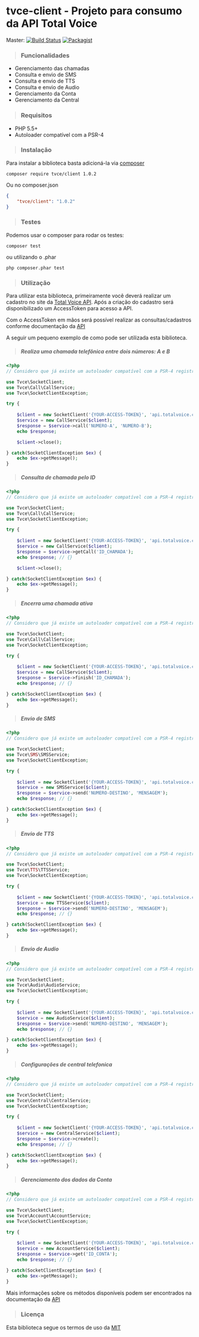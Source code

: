# tvce-client - Projeto para consumo da API Total Voice

Master:
[![Build Status](https://travis-ci.org/DiloWagner/tvce-client.svg?branch=master)](http://travis-ci.org/#!/DiloWagner/tvce-client)
[![Packagist](https://img.shields.io/packagist/v/tvce/client.svg)]()

> ### Funcionalidades

- Gerenciamento das chamadas
- Consulta e envio de SMS
- Consulta e envio de TTS
- Consulta e envio de Audio
- Gerenciamento da Conta
- Gerenciamento da Central

> ### Requisitos

- PHP 5.5+
- Autoloader compatível com a PSR-4

> ### Instalação

Para instalar a biblioteca basta adicioná-la via [composer](https://getcomposer.org/download/)

```composer
composer require tvce/client 1.0.2
```

Ou no composer.json

```json
{
    "tvce/client": "1.0.2"
}
```

> ### Testes

Podemos usar o composer para rodar os testes:

```composer
composer test
```
ou utilizando o .phar

```composer
php composer.phar test
```

> ### Utilização

Para utilizar esta biblioteca, primeiramente você deverá realizar um cadastro no site da [Total Voice API](http://www.totalvoice.com.br/api/).
Após a criação do cadastro será disponibilizado um AccessToken para acesso a API.

Com o AccessToken em mãos será possível realizar as consultas/cadastros conforme documentação da [API](https://api.totalvoice.com.br/doc/#/)

A seguir um pequeno exemplo de como pode ser utilizada esta biblioteca.

> ##### Realiza uma chamada telefônica entre dois números: A e B

```php
<?php
// Considero que já existe um autoloader compatível com a PSR-4 registrado

use Tvce\SocketClient;
use Tvce\Call\CallService;
use Tvce\SocketClientException;

try {
    
    $client = new SocketClient('{YOUR-ACCESS-TOKEN}', 'api.totalvoice.com.br');
    $service = new CallService($client);
    $response = $service->call('NUMERO-A', 'NUMERO-B');
    echo $response;

    $client->close();

} catch(SocketClientException $ex) {
    echo $ex->getMessage();
}
```

> ##### Consulta de chamada pelo ID

```php
<?php
// Considero que já existe um autoloader compatível com a PSR-4 registrado

use Tvce\SocketClient;
use Tvce\Call\CallService;
use Tvce\SocketClientException;

try {
    
    $client = new SocketClient('{YOUR-ACCESS-TOKEN}', 'api.totalvoice.com.br');
    $service = new CallService($client);
    $response = $service->getCall('ID_CHAMADA');
    echo $response; // {}

    $client->close();

} catch(SocketClientException $ex) {
    echo $ex->getMessage();
}
```


> ##### Encerra uma chamada ativa

```php
<?php
// Considero que já existe um autoloader compatível com a PSR-4 registrado

use Tvce\SocketClient;
use Tvce\Call\CallService;
use Tvce\SocketClientException;

try {
    
    $client = new SocketClient('{YOUR-ACCESS-TOKEN}', 'api.totalvoice.com.br');
    $service = new CallService($client);
    $response = $service->finish('ID_CHAMADA');
    echo $response; // {}

} catch(SocketClientException $ex) {
    echo $ex->getMessage();
}
```

> ##### Envio de SMS

```php
<?php
// Considero que já existe um autoloader compatível com a PSR-4 registrado

use Tvce\SocketClient;
use Tvce\SMS\SMSService;
use Tvce\SocketClientException;

try {
    
    $client = new SocketClient('{YOUR-ACCESS-TOKEN}', 'api.totalvoice.com.br');
    $service = new SMSService($client);
    $response = $service->send('NUMERO-DESTINO', 'MENSAGEM');
    echo $response; // {}

} catch(SocketClientException $ex) {
    echo $ex->getMessage();
}
```

> ##### Envio de TTS

```php
<?php
// Considero que já existe um autoloader compatível com a PSR-4 registrado

use Tvce\SocketClient;
use Tvce\TTS\TTSService;
use Tvce\SocketClientException;

try {
    
    $client = new SocketClient('{YOUR-ACCESS-TOKEN}', 'api.totalvoice.com.br');
    $service = new TTSService($client);
    $response = $service->send('NUMERO-DESTINO', 'MENSAGEM');
    echo $response; // {}

} catch(SocketClientException $ex) {
    echo $ex->getMessage();
}
```

> ##### Envio de Audio

```php
<?php
// Considero que já existe um autoloader compatível com a PSR-4 registrado

use Tvce\SocketClient;
use Tvce\Audio\AudioService;
use Tvce\SocketClientException;

try {
    
    $client = new SocketClient('{YOUR-ACCESS-TOKEN}', 'api.totalvoice.com.br');
    $service = new AudioService($client);
    $response = $service->send('NUMERO-DESTINO', 'MENSAGEM');
    echo $response; // {}

} catch(SocketClientException $ex) {
    echo $ex->getMessage();
}
```

> ##### Configurações de central telefonica

```php
<?php
// Considero que já existe um autoloader compatível com a PSR-4 registrado

use Tvce\SocketClient;
use Tvce\Central\CentralService;
use Tvce\SocketClientException;

try {
    
    $client = new SocketClient('{YOUR-ACCESS-TOKEN}', 'api.totalvoice.com.br');
    $service = new CentralService($client);
    $response = $service->create();
    echo $response; // {}

} catch(SocketClientException $ex) {
    echo $ex->getMessage();
}
```

> ##### Gerenciamento dos dados da Conta

```php
<?php
// Considero que já existe um autoloader compatível com a PSR-4 registrado

use Tvce\SocketClient;
use Tvce\Account\AccountService;
use Tvce\SocketClientException;

try {
    
    $client = new SocketClient('{YOUR-ACCESS-TOKEN}', 'api.totalvoice.com.br');
    $service = new AccountService($client);
    $response = $service->get('ID_CONTA');
    echo $response; // {}

} catch(SocketClientException $ex) {
    echo $ex->getMessage();
}
```

Mais informações sobre os métodos disponíveis podem ser encontrados na documentação da [API](https://api.totalvoice.com.br/doc/#/)

> ### Licença

Esta biblioteca segue os termos de uso da [MIT](https://github.com/DiloWagner/tvce-client/blob/master/LICENSE)